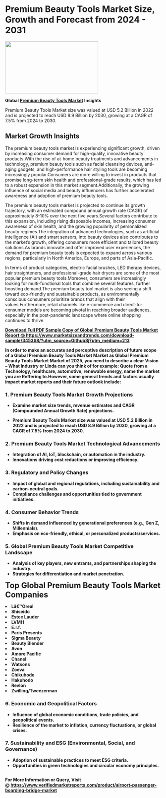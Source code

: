 <H1>Premium Beauty Tools Market Size, Growth and Forecast from 2024 - 2031</H1><img class="aligncenter size-medium wp-image-584254" src="https://thirdeyenews.in/wp-content/uploads/2024/09/Global-Market-Research-300x168.jpeg" alt="" width="300" height="168" /><p><strong>Global&nbsp;<a href="https://www.marketsizeandtrends.com/download-sample/345368/?utm_source=Github8j?utm_medium=213">Premium Beauty Tools Market</a> Insights</strong></p><p>Premium Beauty Tools Market size was valued at USD 5.2 Billion in 2022 and is projected to reach USD 8.9 Billion by 2030, growing at a CAGR of 7.5% from 2024 to 2030.</p><p><h2>Market Growth Insights</h2> <p>The premium beauty tools market is experiencing significant growth, driven by increasing consumer demand for high-quality, innovative beauty products.With the rise of at-home beauty treatments and advancements in technology, premium beauty tools such as facial cleansing devices, anti-aging gadgets, and high-performance hair styling tools are becoming increasingly popular.Consumers are more willing to invest in products that promise long-term skin health and professional-grade results, which has led to a robust expansion in this market segment.Additionally, the growing influence of social media and beauty influencers has further accelerated awareness and adoption of premium beauty tools.</p> <p><strong><a href="#"></a></strong></p> <p>The premium beauty tools market is projected to continue its growth trajectory, with an estimated compound annual growth rate (CAGR) of approximately 8-10% over the next five years.Several factors contribute to this expansion, including rising disposable incomes, increasing consumer awareness of skin health, and the growing popularity of personalized beauty regimes.The integration of advanced technologies, such as artificial intelligence (AI) and smart sensors, into beauty devices also contributes to the market’s growth, offering consumers more efficient and tailored beauty solutions.As brands innovate and offer improved user experiences, the demand for premium beauty tools is expected to expand across various regions, particularly in North America, Europe, and parts of Asia-Pacific.<p>In terms of product categories, electric facial brushes, LED therapy devices, hair straighteners, and professional-grade hair dryers are some of the most popular premium beauty tools.Moreover, consumers are increasingly looking for multi-functional tools that combine several features, further boosting demand.The premium beauty tool market is also seeing a shift toward eco-friendly and sustainable products, as environmentally conscious consumers prioritize brands that align with their values.Furthermore, retail channels like e-commerce and direct-to-consumer models are becoming pivotal in reaching broader audiences, especially in the post-pandemic landscape where online shopping continues to thrive.</p> <p><strong><a href="#"></p><p><span class=""><strong>Download Full PDF Sample Copy of Global Premium Beauty Tools Market Report</strong> @ <a href="https://www.marketsizeandtrends.com/download-sample/345368/?utm_source=Github8j?utm_medium=213" target="_blank">https://www.marketsizeandtrends.com/download-sample/345368/?utm_source=Github8j?utm_medium=213</a></span></p><p>In order to make an accurate and perceptive description of future scope of a Global&nbsp;Premium Beauty Tools Market Market as Global&nbsp;Premium Beauty Tools Market Market of 2025, you need to describe a clear Vision &ndash; What Industry or Linda can you think of for example: Quote from a Technology, healthcare, automotive, renewable energy, name the market you are Reffering to.However, some general trends and factors usually impact market reports and their future outlook include:</p><h3>1.&nbsp;<strong>Premium Beauty Tools Market Growth Projections</strong></h3><ul><li>Examine market size trends, revenue estimates and CAGR (Compounded Annual Growth Rate) projections.</li><li><p>Premium Beauty Tools Market size was valued at USD 5.2 Billion in 2022 and is projected to reach USD 8.9 Billion by 2030, growing at a CAGR of 7.5% from 2024 to 2030.</p></li></ul><h3>2.&nbsp;<strong>Premium Beauty Tools Market Technological Advancements</strong></h3><ul><li>Integration of AI, IoT, blockchain, or automation in the industry.</li><li>Innovations driving cost reductions or improving efficiency.</li></ul><h3>3.&nbsp;<strong>Regulatory and Policy Changes</strong></h3><ul><li>Impact of global and regional regulations, including sustainability and carbon-neutral goals.</li><li>Compliance challenges and opportunities tied to government initiatives.</li></ul><h3>4.&nbsp;<strong>Consumer Behavior Trends</strong></h3><ul><li>Shifts in demand influenced by generational preferences (e.g., Gen Z, Millennials).</li><li>Emphasis on eco-friendly, ethical, or personalized products/services.</li></ul><h3>5.&nbsp;<strong>Global Premium Beauty Tools Market Competitive Landscape</strong></h3><ul><li>Analysis of key players, new entrants, and partnerships shaping the industry.</li><li>Strategies for differentiation and market penetration.</li></ul><p data-pm-slice="1 1 []"><span style="color: inherit; font-family: inherit; font-size: 25px;">Top Global Premium Beauty Tools Market Companies</span></p><div class="" data-test-id=""><p><li>Lâ€™Oreal</li><li> Shiseido</li><li> Estee Lauder</li><li> LVMH</li><li> E.l.f.</li><li> Paris Presents</li><li> Sigma Beauty</li><li> Beauty Blender</li><li> Avon</li><li> Amore Pacific</li><li> Chanel</li><li> Watsons</li><li> Zoeva</li><li> Chikuhodo</li><li> Hakuhodo</li><li> Revlon</li><li> Zwilling/Tweezerman</li></p></div><h3>6.&nbsp;<strong>Economic and Geopolitical Factors</strong></h3><ul><li>Influence of global economic conditions, trade policies, and geopolitical events.</li><li>Resilience of the market to inflation, currency fluctuations, or global crises.</li></ul><h3>7.&nbsp;<strong>Sustainability and ESG (Environmental, Social, and Governance)</strong></h3><ul><li>Adoption of sustainable practices to meet ESG criteria.</li><li>Opportunities in green technologies and circular economy principles.</li></ul><h2><strong style="font-size: 14px;">For More Information or Query, Visit @&nbsp;</strong><a style="background-color: #ffffff; font-size: 14px;" href="https://www.marketsizeandtrends.com/report/premium-beauty-tools-market/" target="_blank">https://www.verifiedmarketreports.com/product/airport-passenger-boarding-bridge-market</a></h2>